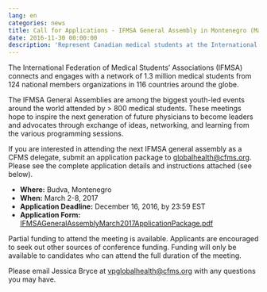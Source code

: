 ```yaml
---
lang: en
categories: news
title: Call for Applications - IFMSA General Assembly in Montenegro (March 2017)
date: 2016-11-30 00:00:00
description: 'Represent Canadian medical students at the International Federation of Medical Students (IFMSA) General Assembly in Budva, Montenegro (March 2-8, 2017).'
---
```



The International Federation of Medical Students’ Associations (IFMSA) connects and engages with a network of 1.3 million medical students from 124 national members organizations in 116 countries around the globe.

The IFMSA General Assemblies are among the biggest youth-led events around the world attended by &gt; 800 medical students. These meetings hope to inspire the next generation of future physicians to become leaders and advocates through exchange of ideas, networking, and learning from the various programming sessions.

If you are interested in attending the next IFMSA general assembly as a CFMS delegate, submit an application package to globalhealth@cfms.org. Please see the complete application details and instructions attached (see below).

* **Where:** Budva, Montenegro
* **When:** March 2-8, 2017
* **Application Deadline:** December 16, 2016, by 23:59 EST
* **Application Form:** [IFMSAGeneralAssemblyMarch2017ApplicationPackage.pdf](/files/updates/IFMSAGeneralAssemblyMarch2017ApplicationPackage.pdf)

Partial funding to attend the meeting is available. Applicants are encouraged to seek out other sources of conference funding. Funding will only be available to candidates who can attend the full duration of the meeting.

Please email Jessica Bryce at <a href="mailto:vpglobalhealth@cfms.org">vpglobalhealth@cfms.org</a> with any questions you may have.